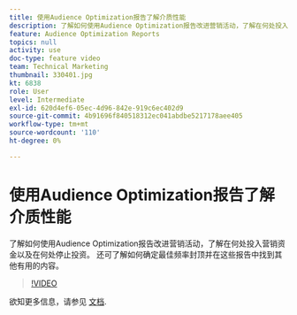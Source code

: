 ```yaml
---
title: 使用Audience Optimization报告了解介质性能
description: 了解如何使用Audience Optimization报告改进营销活动，了解在何处投入营销资金以及在何处停止投资。 还可了解如何确定最佳频率封顶并在这些报告中找到其他有用的内容。
feature: Audience Optimization Reports
topics: null
activity: use
doc-type: feature video
team: Technical Marketing
thumbnail: 330401.jpg
kt: 6838
role: User
level: Intermediate
exl-id: 620d4ef6-05ec-4d96-842e-919c6ec402d9
source-git-commit: 4b91696f840518312ec041abdbe5217178aee405
workflow-type: tm+mt
source-wordcount: '110'
ht-degree: 0%

---
```


# 使用Audience Optimization报告了解介质性能

了解如何使用Audience Optimization报告改进营销活动，了解在何处投入营销资金以及在何处停止投资。 还可了解如何确定最佳频率封顶并在这些报告中找到其他有用的内容。

>[!VIDEO](https://video.tv.adobe.com/v/330401/?quality=12&learn=on)

欲知更多信息，请参见 [文档](https://experienceleague.adobe.com/docs/audience-manager/user-guide/reporting/audience-optimization-reports/audience-optimization-reports.html#reporting).
